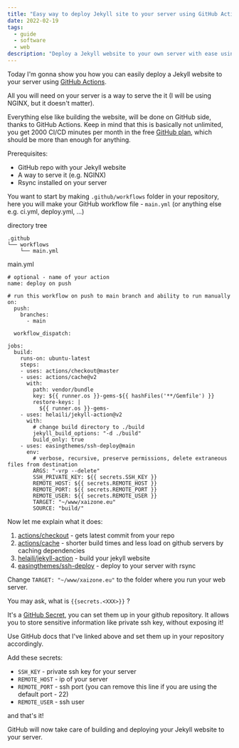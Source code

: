 ```yaml
---
title: "Easy way to deploy Jekyll site to your server using GitHub Actions"
date: 2022-02-19
tags:
  - guide
  - software
  - web
description: "Deploy a Jekyll website to your own server with ease using GitHub Actions."
---
```

Today I'm gonna show you how you can easily deploy a Jekyll website to your server using [GitHub Actions](https://docs.github.com/en/actions).

All you will need on your server is a way to serve the it (I will be using NGINX, but it doesn't matter).

Everything else like building the website, will be done on GitHub side, thanks to GitHub Actions. Keep in mind that this is basically not unlimited, you get 2000 CI/CD minutes per month in the free [GitHub plan](https://github.com/pricing), which should be more than enough for anything.

Prerequisites:
- GitHub repo with your Jekyll website
- A way to serve it (e.g. NGINX)
- Rsync installed on your server

You want to start by making `.github/workflows` folder in your repository, here you will make your GitHub workflow file - `main.yml` (or anything else e.g. ci.yml, deploy.yml, ...)

directory tree
```
.github
└── workflows
    └── main.yml
```

main.yml
```
# optional - name of your action
name: deploy on push

# run this workflow on push to main branch and ability to run manually
on:
  push:
    branches:
      - main

  workflow_dispatch:

jobs:
  build:
    runs-on: ubuntu-latest
    steps:
    - uses: actions/checkout@master
    - uses: actions/cache@v2
      with:
        path: vendor/bundle
        key: ${{ runner.os }}-gems-${{ hashFiles('**/Gemfile') }}
        restore-keys: |
          ${{ runner.os }}-gems-
    - uses: helaili/jekyll-action@v2
      with:
        # change build directory to ./build
        jekyll_build_options: "-d ./build" 
        build_only: true
    - uses: easingthemes/ssh-deploy@main
      env:
        # verbose, recursive, preserve permissions, delete extraneous files from destination
        ARGS: "-vrp --delete" 
        SSH_PRIVATE_KEY: ${{ secrets.SSH_KEY }}
        REMOTE_HOST: ${{ secrets.REMOTE_HOST }}
        REMOTE_PORT: ${{ secrets.REMOTE_PORT }}
        REMOTE_USER: ${{ secrets.REMOTE_USER }}
        TARGET: "~/www/xaizone.eu"
        SOURCE: "build/"
```

Now let me explain what it does:

1. [actions/checkout](https://github.com/actions/checkout) - gets latest commit from your repo
2. [actions/cache](https://github.com/actions/cache) - shorter build times and less load on github servers by caching dependencies
3. [helaili/jekyll-action](https://github.com/helaili/jekyll-action) - build your jekyll website
4. [easingthemes/ssh-deploy](https://github.com/easingthemes/ssh-deploy) - deploy to your server with rsync

Change `TARGET: "~/www/xaizone.eu"` to the folder where you run your web server.

You may ask, what is `{{secrets.<XXX>}}` ?

It's a [GitHub Secret](https://docs.github.com/en/actions/security-guides/encrypted-secrets), you can set them up in your github repository. It allows you to store sensitive information like private ssh key, without exposing it!

Use GitHub docs that I've linked above and set them up in your repository accordingly.

Add these secrets:
- `SSH_KEY` - private ssh key for your server
- `REMOTE_HOST` - ip of your server
- `REMOTE_PORT` - ssh port (you can remove this line if you are using the default port - 22)
- `REMOTE_USER` - ssh user

and that's it! 

GitHub will now take care of building and deploying your Jekyll website to your server.